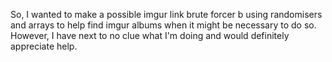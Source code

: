 So, I wanted to make a possible imgur link brute forcer b using randomisers and arrays to help find imgur albums when it might be necessary to do so. However, I have next to no clue what I'm doing and would definitely appreciate help.
